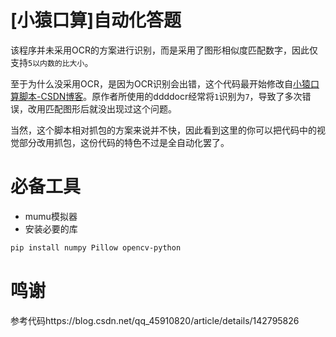 # [小猿口算]自动化答题

该程序并未采用OCR的方案进行识别，而是采用了图形相似度匹配数字，因此仅支持`5以内数的比大小`。

至于为什么没采用OCR，是因为OCR识别会出错，这个代码最开始修改自[小猿口算脚本-CSDN博客](https://blog.csdn.net/qq_45910820/article/details/142795826)。原作者所使用的ddddocr经常将`1`识别为`7`，导致了多次错误，改用匹配图形后就没出现过这个问题。

当然，这个脚本相对抓包的方案来说并不快，因此看到这里的你可以把代码中的视觉部分改用抓包，这份代码的特色不过是全自动化罢了。



# 必备工具

- mumu模拟器
- 安装必要的库

```bash
pip install numpy Pillow opencv-python
```



# 鸣谢

参考代码https://blog.csdn.net/qq_45910820/article/details/142795826
